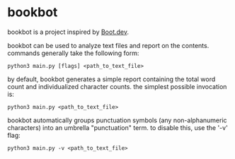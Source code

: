 # bookbot

bookbot is a project inspired by [Boot.dev](https://www.boot.dev).

bookbot can be used to analyze text files and report on the contents. commands generally take the following form:
```
python3 main.py [flags] <path_to_text_file>
```

by default, bookbot generates a simple report containing the total word count
and individualized character counts. the simplest possible invocation is: 
```
python3 main.py <path_to_text_file>
```

bookbot automatically groups punctuation symbols (any non-alphanumeric characters) into an umbrella "punctuation" term.
to disable this, use the '-v' flag:
```
python3 main.py -v <path_to_text_file>
```


